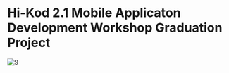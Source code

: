 # Hi-Kod 2.1 Mobile Applicaton Development Workshop Graduation Project

![9](https://github.com/emreciftcidev/spacehub/assets/145367033/1ea97f43-6798-42b0-b97d-08d13ff8ee6d)
